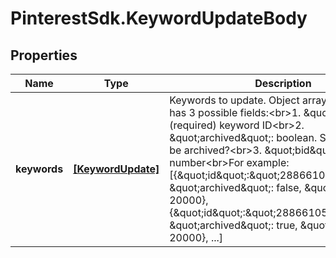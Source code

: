 # PinterestSdk.KeywordUpdateBody

## Properties

Name | Type | Description | Notes
------------ | ------------- | ------------- | -------------
**keywords** | [**[KeywordUpdate]**](KeywordUpdate.md) | Keywords to update. Object array. Each object has 3 possible fields:&lt;br&gt;1. \&quot;id\&quot;: (required) keyword ID&lt;br&gt;2. \&quot;archived\&quot;: boolean. Should keyword be archived?&lt;br&gt;3. \&quot;bid\&quot;: number&lt;br&gt;For example: [{\&quot;id\&quot;:\&quot;2886610576653\&quot;, \&quot;archived\&quot;: false, \&quot;bid\&quot;: 20000}, {\&quot;id\&quot;:\&quot;2886610576654\&quot;,  \&quot;archived\&quot;: true, \&quot;bid\&quot;: 20000}, ...] | 


